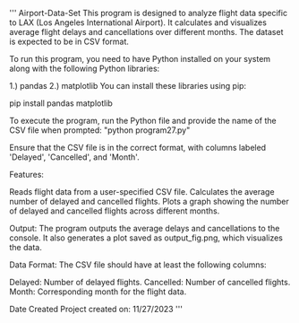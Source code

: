 '''
Airport-Data-Set
This program is designed to analyze flight data specific to LAX (Los Angeles International Airport). It calculates and visualizes average flight delays and cancellations over different months. The dataset is expected to be in CSV format.

To run this program, you need to have Python installed on your system along with the following Python libraries:

1.) pandas
2.) matplotlib
You can install these libraries using pip:

pip install pandas matplotlib

To execute the program, run the Python file and provide the name of the CSV file when prompted:
"python program27.py"

Ensure that the CSV file is in the correct format, with columns labeled 'Delayed', 'Cancelled', and 'Month'.

Features:

Reads flight data from a user-specified CSV file.
Calculates the average number of delayed and cancelled flights.
Plots a graph showing the number of delayed and cancelled flights across different months.

Output:
The program outputs the average delays and cancellations to the console.
It also generates a plot saved as output_fig.png, which visualizes the data.

Data Format:
The CSV file should have at least the following columns:

Delayed: Number of delayed flights.
Cancelled: Number of cancelled flights.
Month: Corresponding month for the flight data.

Date Created
Project created on: 11/27/2023
'''
